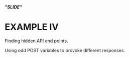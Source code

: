 ###### **"SLIDE"**

# EXAMPLE IV

Finding hidden API end points.

Using odd POST variables to provoke different responses.
